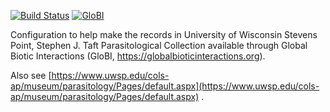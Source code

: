 [![Build Status](https://travis-ci.com/globalbioticinteractions/uwsp-para.svg)](https://travis-ci.com/globalbioticinteractions/uwsp-para) [![GloBI](http://api.globalbioticinteractions.org/interaction.svg?accordingTo=globi:globalbioticinteractions/uwsp-para)](http://globalbioticinteractions.org/?accordingTo=globi:globalbioticinteractions/uwsp-para) 


Configuration to help make the records in University of Wisconsin Stevens Point, Stephen J. Taft Parasitological Collection available through Global Biotic Interactions (GloBI, https://globalbioticinteractions.org). 

Also see [https://www.uwsp.edu/cols-ap/museum/parasitology/Pages/default.aspx](https://www.uwsp.edu/cols-ap/museum/parasitology/Pages/default.aspx) .
